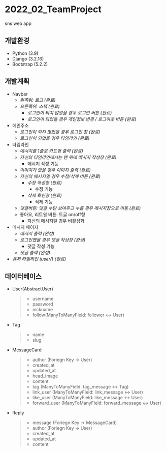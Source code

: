 # 2022_02_TeamProject
sns web app

## 개발환경
- Python (3.9)
- Django (3.2.16)
- Bootstrap (5.2.2)

## 개발계획
- Navbar
  - _왼쪽위: 로고 (완료)_
  - _오른쪽위: 스택 (완료)_
    - _로그인이 되지 않았을 경우 로그인 버튼 (완료)_
    - _로그인이 되었을 경우 개인정보 변경 / 로그아웃 버튼 (완료)_
- 메인주소
  - _로그인이 되지 않았을 경우 로그인 창 (완료)_
  - _로그인이 되었을 경우 타임라인 (완료)_
- 타임라인
  - _메시지를 1줄로 카드형 출력 (완료)_
  - _자신의 타임라인에서는 맨 위에 메시지 작성창 (완료)_
    - 메시지 작성 기능
  - _이미지가 있을 경우 이미지 출력 (완료)_
  - _자신의 메시지일 경우 수정/삭제 버튼 (완료)_
    - _수정 작성창 (완료)_
      - 수정 기능
    - _삭제 확인창 (완료)_
      - 삭제 기능
  - _댓글버튼: 댓글 수만 보여주고 누를 경우 메시지창으로 이동 (완료)_
  - 좋아요, 리트윗 버튼: 토글 on/off형
    - 자신의 메시지일 경우 비활성화
- 메시지 페이지
  - _메시지 출력 (완성)_
  - _로그인했을 경우 댓글 작성창 (완성)_
    - 댓글 작성 기능
  - _댓글 출력 (완성)_
- _유저 타임라인 (user/<id>) (완료)_

## 데이터베이스
- User(AbstractUser)
  >- username
  >- password
  >- nickname
  >- follow(ManyToManyField: follower ↔ User)
- Tag
  >- name
  >- slug
- MessageCard
  >- author (Foriegn Key → User)
  >- created_at
  >- updated_at
  >- head_image
  >- content
  >- tag (ManyToManyField: tag_message ↔ Tag)
  >- link_user (ManyToManyField: link_message ↔ User)
  >- like_user (ManyToManyField: like_message ↔ User)
  >- forward_user (ManyToManyField: forward_message ↔ User)
- Reply
  >- message (Foriegn Key → MessageCard)
  >- author (Foriegn Key → User)
  >- created_at
  >- updated_at
  >- content

